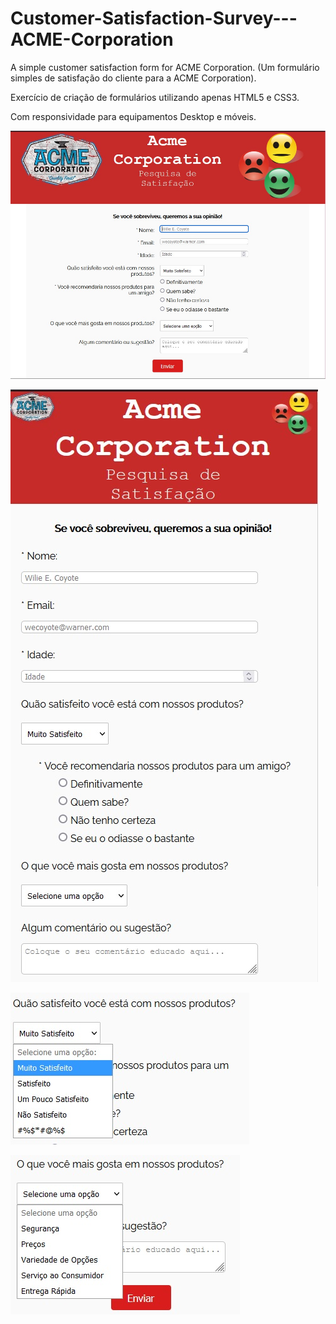# Customer-Satisfaction-Survey---ACME-Corporation
A simple customer satisfaction form for ACME Corporation. (Um formulário simples de satisfação do cliente para a ACME Corporation).

Exercício de criação de formulários utilizando apenas HTML5 e CSS3.

Com responsividade para equipamentos Desktop e móveis.

![image-20211014095130220](assets/images/inicial.jpg)



![image-20211014095259293](assets/images/pagina2.jpg)



![image-20211014095517051](assets/images/satisfacao.jpg)



![image-20211014095435066](assets/images/oquemaisgosta.jpg)
